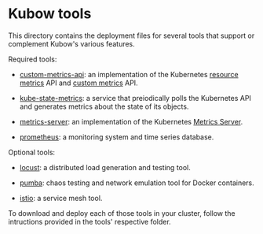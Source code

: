 
# Kubow tools

This directory contains the deployment files for several tools that support or complement Kubow's various features.

Required tools:

* [custom-metrics-api](https://github.com/DirectXMan12/k8s-prometheus-adapter): an implementation of the Kubernetes [resource metrics](https://github.com/kubernetes/community/blob/master/contributors/design-proposals/instrumentation/resource-metrics-api.md) API and [custom metrics](https://github.com/kubernetes/community/blob/master/contributors/design-proposals/instrumentation/custom-metrics-api.md) API.

* [kube-state-metrics](https://github.com/kubernetes/kube-state-metrics): a service that preiodically polls the Kubernetes API and generates metrics about the state of its objects.

* [metrics-server](https://github.com/kubernetes-incubator/metrics-server): an implementation of the Kubernetes [Metrics Server](https://kubernetes.io/docs/tasks/debug-application-cluster/resource-metrics-pipeline/#metrics-server).

* [prometheus](https://github.com/prometheus/prometheus): a monitoring system and time series database.

Optional tools:

* [locust](https://github.com/locustio/locust): a distributed load generation and testing tool.

* [pumba](https://github.com/alexei-led/pumba): chaos testing and network emulation tool for Docker containers.

* [istio](https://github.com/istio/istio): a service mesh tool.

To download and deploy each of those tools in your cluster, follow the intructions provided in the tools' respective folder. 
